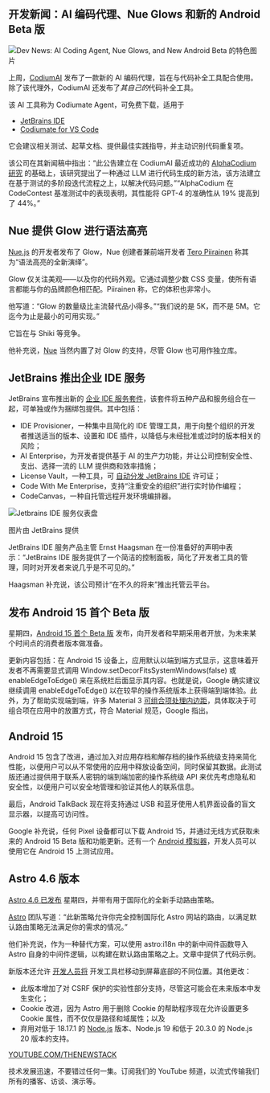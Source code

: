 ## 开发新闻：AI 编码代理、Nue Glows 和新的 Android Beta 版

![Dev News: AI Coding Agent, Nue Glows, and New Android Beta 的特色图片](https://cdn.thenewstack.io/media/2024/04/d8b458d6-dev_news_img-2-2-1024x577.png)

上周，[CodiumAI](https://www.codium.ai/) 发布了一款新的 AI 编码代理，旨在与代码补全工具配合使用。除了该代理外，CodiumAI 还发布了*其自己的*代码补全工具。

该 AI 工具称为 Codiumate Agent，可免费下载，适用于

- [JetBrains IDE](https://plugins.jetbrains.com/plugin/21206-codiumate--code-test-and-review-with-confidence--by-codiumai)
- [Codiumate for VS Code](https://marketplace.visualstudio.com/items?itemName=Codium.codium)

它会建议相关测试、起草文档、提供最佳实践指导，并主动识别代码重复项。

该公司在其新闻稿中指出：“此公告建立在 CodiumAI 最近成功的 [AlphaCodium 研究](https://github.com/Codium-ai/AlphaCodium) 的基础上，该研究提出了一种通过 LLM 进行代码生成的新方法，该方法建立在基于测试的多阶段迭代流程之上，以解决代码问题。”“AlphaCodium 在 CodeContest 基准测试中的表现表明，其性能将 GPT-4 的准确性从 19% 提高到了 44%。”

## Nue 提供 Glow 进行语法高亮

[Nue.js](https://nuejs.org/blog/introducing-glow) 的开发者发布了 Glow，Nue 创建者兼前端开发者 [Tero Piirainen](https://www.linkedin.com/in/tipiirai/?originalSubdomain=fi) 称其为“语法高亮的全新演绎”。

Glow 仅关注美观——以及你的代码外观。它通过调整少数 CSS 变量，使所有语言都能与你的品牌颜色相匹配。Piirainen 称，它的体积也非常小。

他写道：“Glow 的数量级比主流替代品小得多。”“我们说的是 5K，而不是 5M。它迄今为止是最小的可用实现。”

它旨在与 Shiki 等竞争。

他补充说，[Nue](https://thenewstack.io/dev-news-a-nue-frontend-dev-tool-panda-and-bun-updates/) 当然内置了对 Glow 的支持，尽管 Glow 也可用作独立库。

## JetBrains 推出企业 IDE 服务

JetBrains 宣布推出新的 [企业 IDE 服务套件](https://www.jetbrains.com/ide-services/)，该套件将五种产品和服务组合在一起，可单独或作为捆绑包提供。其中包括：

- IDE Provisioner，一种集中且简化的 IDE 管理工具，用于向整个组织的开发者推送适当的版本、设置和 IDE 插件，以降低与未经批准或过时的版本相关的风险；
- AI Enterprise，为开发者提供基于 AI 的生产力功能，并让公司控制安全性、支出、选择一流的 LLM 提供商和效率措施；
- License Vault，一种工具，可 [自动分发 JetBrains IDE](https://thenewstack.io/gitpod-brings-automated-environments-to-jetbrains-ides/) 许可证；
- Code With Me Enterprise，支持“注重安全的组织”进行实时协作编程；
- CodeCanvas，一种自托管远程开发环境编排器。

![Jetbrains IDE 服务仪表盘](https://cdn.thenewstack.io/media/2024/04/00bf51e5-jetbrainsideservices.png)

图片由 JetBrains 提供

JetBrains IDE 服务产品主管 Ernst Haagsman 在一份准备好的声明中表示：“JetBrains IDE 服务提供了一个简洁的控制面板，简化了开发者工具的管理，同时对开发者来说几乎是不可见的。”

Haagsman 补充说，该公司预计“在不久的将来”推出托管云平台。

## 发布 Android 15 首个 Beta 版

星期四，[Android 15 首个 Beta 版](https://developer.android.com/about/versions/15/overview#pixel) 发布，向开发者和早期采用者开放，为未来某个时间点的消费者版本做准备。

更新内容包括：在 Android 15 设备上，应用默认以端到端方式显示，这意味着开发者不再需要显式调用 Window.setDecorFitsSystemWindows(false) 或 enableEdgeToEdge() 来在系统栏后面显示其内容。也就是说，Google 确实建议继续调用 enableEdgeToEdge() 以在较早的操作系统版本上获得端到端体验。此外，为了帮助实现端到端，许多 Material 3 [可组合项处理内边距](https://developer.android.com/develop/ui/compose/layouts/insets#inset-handling)，具体取决于可组合项在应用中的放置方式，符合 Material 规范，Google 指出。
## Android 15

Android 15 包含了改进，通过加入对应用存档和解存档的操作系统级支持来简化性能，以便用户可以从不常使用的应用中释放设备空间，同时保留其数据。此测试版还通过提供用于联系人密钥的端到端加密的操作系统级 API 来优先考虑隐私和安全性，以便用户可以安全地管理和验证其他人的联系信息。

最后，Android TalkBack 现在将支持通过 USB 和蓝牙使用人机界面设备的盲文显示器，以提高可访问性。

Google 补充说，任何 Pixel 设备都可以下载 Android 15，并通过无线方式获取未来的 Android 15 Beta 版和功能更新。还有一个 [Android 模拟器](https://developer.android.com/about/versions/15/get)，开发人员可以使用它在 Android 15 上测试应用。

## Astro 4.6 版本

[Astro 4.6 已发布](https://astro.build/blog/astro-460/) 星期四，并带有用于国际化的全新手动路由策略。

[Astro](https://thenewstack.io/astros-journey-from-static-site-generator-to-next-js-rival/) 团队写道：“此新策略允许你完全控制国际化 Astro 网站的路由，以满足默认路由策略无法满足你的需求的情况。”

他们补充说，作为一种替代方案，可以使用 astro:i18n 中的新中间件函数导入 Astro 自身的中间件逻辑，以构建在默认路由策略之上。文章中提供了代码示例。

新版本还允许 [开发人员将](https://thenewstack.io/tips-for-developers-moving-sectors-in-the-software-industry/) 开发工具栏移动到屏幕底部的不同位置。其他更改：

- 此版本增加了对 CSRF 保护的实验性部分支持，尽管这可能会在未来版本中发生变化；
- Cookie 改进，因为 Astro 用于删除 Cookie 的帮助程序现在允许设置更多 Cookie 属性，而不仅仅是路径和域属性；以及
- 弃用对低于 18.17.1 的 [Node.js](https://thenewstack.io/dev-news-django-updates-storybook-7-6-and-node-js-20-beta/) 版本、Node.js 19 和低于 20.3.0 的 Node.js 20 版本的支持。

[YOUTUBE.COM/THENEWSTACK](https://youtube.com/thenewstack?sub_confirmation=1)

技术发展迅速，不要错过任何一集。订阅我们的 YouTube 频道，以流式传输我们所有的播客、访谈、演示等。